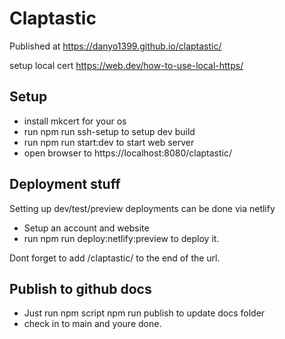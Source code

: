 # Claptastic

Published at 
https://danyo1399.github.io/claptastic/

setup local cert 
https://web.dev/how-to-use-local-https/

## Setup
- install mkcert for your os
- run npm run ssh-setup to setup dev build
- run npm run start:dev to start web server
- open browser to https://localhost:8080/claptastic/

## Deployment stuff
Setting up dev/test/preview deployments can be done via netlify

- Setup an account and website
- run npm run deploy:netlify:preview to deploy it.

Dont forget to add /claptastic/ to the end of the url.

## Publish to github docs
- Just run npm script npm run publish to update docs folder 
- check in to main and youre done.
